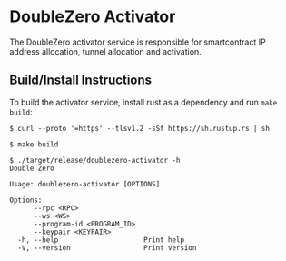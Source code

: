 # DoubleZero Activator

The DoubleZero activator service is responsible for smartcontract IP address allocation, tunnel allocation and activation.

## Build/Install Instructions

To build the activator service, install rust as a dependency and run `make build`:
```
$ curl --proto '=https' --tlsv1.2 -sSf https://sh.rustup.rs | sh

$ make build

$ ./target/release/doublezero-activator -h
Double Zero 

Usage: doublezero-activator [OPTIONS]

Options:
      --rpc <RPC>                
      --ws <WS>                  
      --program-id <PROGRAM_ID>  
      --keypair <KEYPAIR>        
  -h, --help                     Print help
  -V, --version                  Print version
```